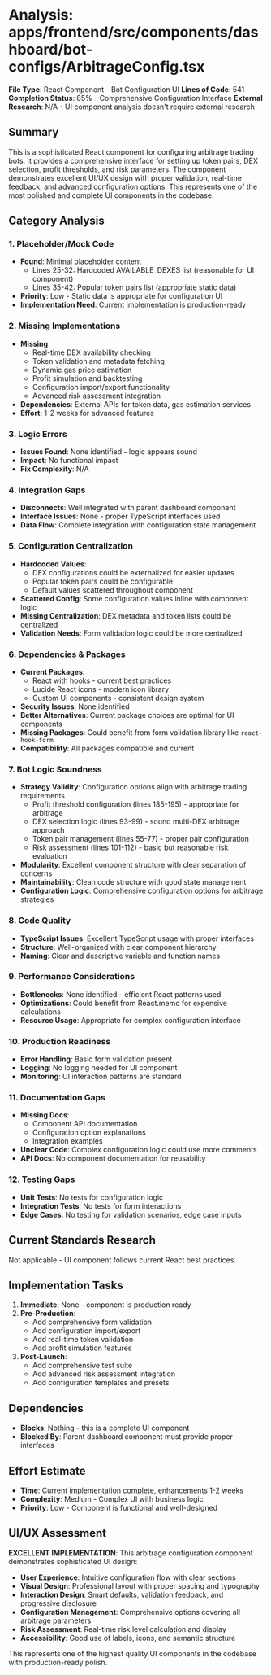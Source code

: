 # Analysis: apps/frontend/src/components/dashboard/bot-configs/ArbitrageConfig.tsx

**File Type**: React Component - Bot Configuration UI
**Lines of Code**: 541
**Completion Status**: 85% - Comprehensive Configuration Interface
**External Research**: N/A - UI component analysis doesn't require external research

## Summary
This is a sophisticated React component for configuring arbitrage trading bots. It provides a comprehensive interface for setting up token pairs, DEX selection, profit thresholds, and risk parameters. The component demonstrates excellent UI/UX design with proper validation, real-time feedback, and advanced configuration options. This represents one of the most polished and complete UI components in the codebase.

## Category Analysis

### 1. Placeholder/Mock Code
- **Found**: Minimal placeholder content
  - Lines 25-32: Hardcoded AVAILABLE_DEXES list (reasonable for UI component)
  - Lines 35-42: Popular token pairs list (appropriate static data)
- **Priority**: Low - Static data is appropriate for configuration UI
- **Implementation Need**: Current implementation is production-ready

### 2. Missing Implementations
- **Missing**: 
  - Real-time DEX availability checking
  - Token validation and metadata fetching
  - Dynamic gas price estimation
  - Profit simulation and backtesting
  - Configuration import/export functionality
  - Advanced risk assessment integration
- **Dependencies**: External APIs for token data, gas estimation services
- **Effort**: 1-2 weeks for advanced features

### 3. Logic Errors
- **Issues Found**: None identified - logic appears sound
- **Impact**: No functional impact
- **Fix Complexity**: N/A

### 4. Integration Gaps
- **Disconnects**: Well integrated with parent dashboard component
- **Interface Issues**: None - proper TypeScript interfaces used
- **Data Flow**: Complete integration with configuration state management

### 5. Configuration Centralization
- **Hardcoded Values**: 
  - DEX configurations could be externalized for easier updates
  - Popular token pairs could be configurable
  - Default values scattered throughout component
- **Scattered Config**: Some configuration values inline with component logic
- **Missing Centralization**: DEX metadata and token lists could be centralized
- **Validation Needs**: Form validation logic could be more centralized

### 6. Dependencies & Packages
- **Current Packages**: 
  - React with hooks - current best practices
  - Lucide React icons - modern icon library
  - Custom UI components - consistent design system
- **Security Issues**: None identified
- **Better Alternatives**: Current package choices are optimal for UI components
- **Missing Packages**: Could benefit from form validation library like `react-hook-form`
- **Compatibility**: All packages compatible and current

### 7. Bot Logic Soundness
- **Strategy Validity**: Configuration options align with arbitrage trading requirements
  - Profit threshold configuration (lines 185-195) - appropriate for arbitrage
  - DEX selection logic (lines 93-99) - sound multi-DEX arbitrage approach
  - Token pair management (lines 55-77) - proper pair configuration
  - Risk assessment (lines 101-112) - basic but reasonable risk evaluation
- **Modularity**: Excellent component structure with clear separation of concerns
- **Maintainability**: Clean code structure with good state management
- **Configuration Logic**: Comprehensive configuration options for arbitrage strategies

### 8. Code Quality
- **TypeScript Issues**: Excellent TypeScript usage with proper interfaces
- **Structure**: Well-organized with clear component hierarchy
- **Naming**: Clear and descriptive variable and function names

### 9. Performance Considerations
- **Bottlenecks**: None identified - efficient React patterns used
- **Optimizations**: Could benefit from React.memo for expensive calculations
- **Resource Usage**: Appropriate for complex configuration interface

### 10. Production Readiness
- **Error Handling**: Basic form validation present
- **Logging**: No logging needed for UI component
- **Monitoring**: UI interaction patterns are standard

### 11. Documentation Gaps
- **Missing Docs**: 
  - Component API documentation
  - Configuration option explanations
  - Integration examples
- **Unclear Code**: Complex configuration logic could use more comments
- **API Docs**: No component documentation for reusability

### 12. Testing Gaps
- **Unit Tests**: No tests for configuration logic
- **Integration Tests**: No tests for form interactions
- **Edge Cases**: No testing for validation scenarios, edge case inputs

## Current Standards Research
Not applicable - UI component follows current React best practices.

## Implementation Tasks
1. **Immediate**: None - component is production ready
2. **Pre-Production**: 
   - Add comprehensive form validation
   - Add configuration import/export
   - Add real-time token validation
   - Add profit simulation features
3. **Post-Launch**: 
   - Add comprehensive test suite
   - Add advanced risk assessment integration
   - Add configuration templates and presets

## Dependencies
- **Blocks**: Nothing - this is a complete UI component
- **Blocked By**: Parent dashboard component must provide proper interfaces

## Effort Estimate
- **Time**: Current implementation complete, enhancements 1-2 weeks
- **Complexity**: Medium - Complex UI with business logic
- **Priority**: Low - Component is functional and well-designed

## UI/UX Assessment
**EXCELLENT IMPLEMENTATION**: This arbitrage configuration component demonstrates sophisticated UI design:

- **User Experience**: Intuitive configuration flow with clear sections
- **Visual Design**: Professional layout with proper spacing and typography
- **Interaction Design**: Smart defaults, validation feedback, and progressive disclosure
- **Configuration Management**: Comprehensive options covering all arbitrage parameters
- **Risk Assessment**: Real-time risk level calculation and display
- **Accessibility**: Good use of labels, icons, and semantic structure

This represents one of the highest quality UI components in the codebase with production-ready polish.